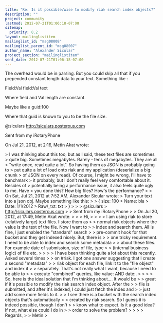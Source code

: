 ```yaml
---
title: "Re: Is it possible/wise to modify riak search index objects?"
description: ""
project: community
lastmod: 2012-07-21T01:06:18-07:00
sitemap:
  priority: 0.2
layout: mailinglistitem
mailinglist_id: "msg08008"
mailinglist_parent_id: "msg08007"
author_name: "Alexander Sicular"
project_section: "mailinglistitem"
sent_date: 2012-07-21T01:06:18-07:00
---
```



The overhead would be in parsing. But you could skip all that if you prepended 
constant length data to your text. Something like :

Field:Val field:Val text

Where field and Val length are constant.

Maybe like a guid:100

Where that guid is known to you to be the file size.


@siculars
http://siculars.posterous.com

Sent from my iRotaryPhone

On Jul 21, 2012, at 2:16, Metin Akat  wrote:

&gt; I was thinking about this too, but as I said, these text files are sometimes 
&gt; quite big. Sometimes megabytes. Rarely - tens of megabytes. They are all 
&gt; "write once, read quite a lot". So having them as JSON is probably going to 
&gt; put quite a lot of load onto riak and my application (deserialize a big chunk 
&gt; of JSON on every read). Of course, I might be wrong, I'll have to benchmark 
&gt; it probably, but I don't really feel very comfortable about it. Besides of 
&gt; potentially being a performance issue, it also feels quite ugly to me. Have 
&gt; you done this? How big files? How's the performance?
&gt; 
&gt; On Sat, Jul 21, 2012 at 7:52 AM, Alexander Sicular  wrote:
&gt; Turn your text into a json obj. Maybe something like this:
&gt; 
&gt; { size: 100
&gt; Name: bla
&gt; Date: 1/1/2012
&gt; Raw\\_txt: txt
&gt; }
&gt; 
&gt; 
&gt; @siculars
&gt; http://siculars.posterous.com
&gt; 
&gt; Sent from my iRotaryPhone
&gt; 
&gt; On Jul 20, 2012, at 17:49, Metin Akat  wrote:
&gt; 
&gt; &gt; Hi,
&gt; &gt;
&gt; &gt; I am using riak to store (relatively large) text files. I store them as 
&gt; &gt; normal riak objects where the value is the text of the file. Now I want to 
&gt; &gt; index and search them. All is fine, I just enabled the "standard" search 
&gt; &gt; pre-commit hook for that bucket and they get indexed nicely. But, there is 
&gt; &gt; one tricky requirement. I need to be able to index and search some metadata 
&gt; &gt; about these files. For example date of submission, size of file, type 
&gt; &gt; (internal business logic) of file etc.
&gt; &gt;
&gt; &gt; I have been thinking quite a lot about this recently. Asked several times 
&gt; &gt; on #riak. I got one answer suggesting that I create a second "metadata" 
&gt; &gt; riak object for each file, link it to the "file object" and index it 
&gt; &gt; separately. That's not really what I want, because I need to be able to 
&gt; &gt; execute "combined" queries, like value: AND date:.
&gt; &gt;
&gt; &gt; So, here is the ideal solution that I'm thinking about.... It would be 
&gt; &gt; great if it's possible to modify the riak search index object. After the 
&gt; &gt; file is submitted, and after it's indexed, I could just fetch the index and 
&gt; &gt; just add some more fields to it.
&gt; &gt; I see there is a bucket with the search index objects that's automatically 
&gt; &gt; created by riak search. So I guess it is indeed possible, though I don't 
&gt; &gt; know what to expect. Is it a good idea? If not, what else could I do in 
&gt; &gt; order to solve the problem?
&gt; &gt;
&gt; &gt; Regards,
&gt; &gt; Metin
&gt; 
